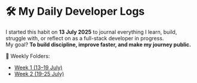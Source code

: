 
# 🛠 My Daily Developer Logs

I started this habit on **13 July 2025** to journal everything I learn, build, struggle with, or reflect on as a full-stack developer in progress.  
My goal? **To build discipline, improve faster, and make my journey public.**

📅 Weekly Folders:
- [Week 1 (13–19 July)](./Week1/)
- [Week 2 (19-25 July)](./Week2/)